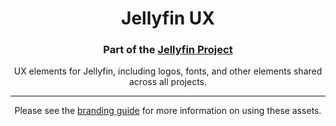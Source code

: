<h1 align="center">Jellyfin UX</h1>
<h3 align="center">Part of the <a href="https://jellyfin.org">Jellyfin Project</a></h3>

<p align="center">
UX elements for Jellyfin, including logos, fonts, and other elements shared across all projects.
</p>

---
<p align="center">
Please see the <a href="https://docs.jellyfin.org/general/contributing/branding-guide.html">branding guide</a> for more information on using these assets.
</p>
